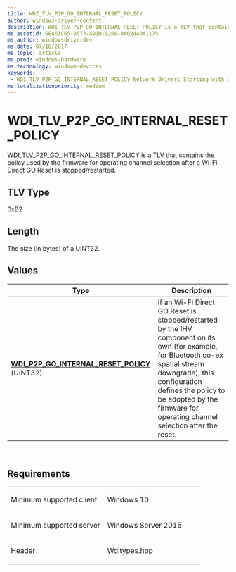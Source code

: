 ```yaml
---
title: WDI_TLV_P2P_GO_INTERNAL_RESET_POLICY
author: windows-driver-content
description: WDI_TLV_P2P_GO_INTERNAL_RESET_POLICY is a TLV that contains the policy used by the firmware for operating channel selection after a Wi-Fi Direct GO Reset is stopped/restarted.
ms.assetid: 6EA61C65-8573-491D-9268-8A02440A1175
ms.author: windowsdriverdev 
ms.date: 07/18/2017 
ms.topic: article 
ms.prod: windows-hardware 
ms.technology: windows-devices 
keywords:
 - WDI_TLV_P2P_GO_INTERNAL_RESET_POLICY Network Drivers Starting with Windows Vista
ms.localizationpriority: medium
---
```


# WDI\_TLV\_P2P\_GO\_INTERNAL\_RESET\_POLICY


WDI\_TLV\_P2P\_GO\_INTERNAL\_RESET\_POLICY is a TLV that contains the policy used by the firmware for operating channel selection after a Wi-Fi Direct GO Reset is stopped/restarted.

## TLV Type


0xB2

## Length


The size (in bytes) of a UINT32.

## Values


| Type                                                                                            | Description                                                                                                                                                                                                                                                        |
|-------------------------------------------------------------------------------------------------|--------------------------------------------------------------------------------------------------------------------------------------------------------------------------------------------------------------------------------------------------------------------|
| [**WDI\_P2P\_GO\_INTERNAL\_RESET\_POLICY**](https://msdn.microsoft.com/library/windows/hardware/dn926096) (UINT32) | If an Wi-Fi Direct GO Reset is stopped/restarted by the IHV component on its own (for example, for Bluetooth co-ex spatial stream downgrade), this configuration defines the policy to be adopted by the firmware for operating channel selection after the reset. |

 

Requirements
------------

<table>
<colgroup>
<col width="50%" />
<col width="50%" />
</colgroup>
<tbody>
<tr class="odd">
<td><p>Minimum supported client</p></td>
<td><p>Windows 10</p></td>
</tr>
<tr class="even">
<td><p>Minimum supported server</p></td>
<td><p>Windows Server 2016</p></td>
</tr>
<tr class="odd">
<td><p>Header</p></td>
<td>Wditypes.hpp</td>
</tr>
</tbody>
</table>

 

 




